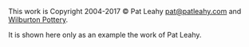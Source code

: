 This work is Copyright 2004-2017 © Pat Leahy [pat@patleahy.com](mailto:patleahy.com) and [Wilburton Pottery](http://www.wilburtonpottery.com).

It is shown here only as an example the work of Pat Leahy.
